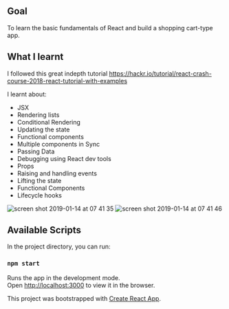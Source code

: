 
## Goal

To learn the basic fundamentals of React and build a shopping cart-type app. 

## What I learnt

I followed this great indepth tutorial https://hackr.io/tutorial/react-crash-course-2018-react-tutorial-with-examples

I learnt about:
- JSX
- Rendering lists
- Conditional Rendering
- Updating the state
- Functional components
- Multiple components in Sync
- Passing Data 
- Debugging using React dev tools
- Props
- Raising and handling events
- Lifting the state
- Functional Components
- Lifecycle hooks

![screen shot 2019-01-14 at 07 41 35](https://user-images.githubusercontent.com/42243785/51100864-edfd9980-17cf-11e9-9cfa-84ce035651a7.png)
![screen shot 2019-01-14 at 07 41 46](https://user-images.githubusercontent.com/42243785/51100867-efc75d00-17cf-11e9-9a27-f732856e325b.png)



## Available Scripts

In the project directory, you can run:

### `npm start`

Runs the app in the development mode.<br>
Open [http://localhost:3000](http://localhost:3000) to view it in the browser.

This project was bootstrapped with [Create React App](https://github.com/facebook/create-react-app).

